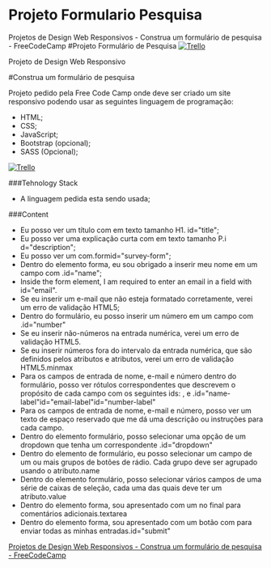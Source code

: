 # Projeto Formulario Pesquisa
Projetos de Design Web Responsivos - Construa um formulário de pesquisa - FreeCodeCamp
#Projeto Formulário de Pesquisa
[![Trello](https://trello-attachments.s3.amazonaws.com/5e6ab38e8109710b66a2bb38/5ec0221a76c6d41b5614721a/ffe21699d55638bb6f6ced4924672668/image.png "Trello")](https://trello-attachments.s3.amazonaws.com/5e6ab38e8109710b66a2bb38/5ec0221a76c6d41b5614721a/ffe21699d55638bb6f6ced4924672668/image.png "Trello")

Projeto de Design Web Responsivo

#Construa um formulário de pesquisa

Projeto pedido pela Free Code Camp onde deve ser criado um site responsivo
podendo usar as seguintes linguagem de programação:

- HTML;
- CSS;
- JavaScript;
- Bootstrap (opcional);
- SASS (Opcional);

[![Trello](https://trello-attachments.s3.amazonaws.com/5e6ab38e8109710b66a2bb38/5ec0221a76c6d41b5614721a/830a23ecec843bbdd728af803f49f116/image.png "Trello")](https://trello-attachments.s3.amazonaws.com/5e6ab38e8109710b66a2bb38/5ec0221a76c6d41b5614721a/830a23ecec843bbdd728af803f49f116/image.png "Trello")

###Tehnology Stack

- A linguagem pedida esta sendo usada;

###Content

-  Eu posso ver um título com em texto tamanho  H1. id="title";
-  Eu posso ver uma explicação curta com em texto tamanho P.i d="description";
-  Eu posso ver um com.formid="survey-form";
-  Dentro do elemento forma, eu sou obrigado a inserir meu nome em um campo com .id="name";
-  Inside the form element, I am required to enter an email in a field with id="email".
-  Se eu inserir um e-mail que não esteja formatado corretamente, verei um erro de validação HTML5;
-  Dentro do formulário, eu posso inserir um número em um campo com .id="number"
-  Se eu inserir não-números na entrada numérica, verei um erro de validação HTML5.
-  Se eu inserir números fora do intervalo da entrada numérica, que são definidos pelos atributos e atributos, verei um erro de validação HTML5.minmax
-  Para os campos de entrada de nome, e-mail e número dentro do formulário, posso ver rótulos correspondentes que descrevem o propósito de cada campo com os seguintes ids: , e .id="name-label"id="email-label"id="number-label"
- Para os campos de entrada de nome, e-mail e número, posso ver um texto de espaço reservado que me dá uma descrição ou instruções para cada campo.
- Dentro do elemento formulário, posso selecionar uma opção de um dropdown que tenha um correspondente .id="dropdown"
- Dentro do elemento de formulário, eu posso selecionar um campo de um ou mais grupos de botões de rádio. Cada grupo deve ser agrupado usando o atributo.name
- Dentro do elemento formulário, posso selecionar vários campos de uma série de caixas de seleção, cada uma das quais deve ter um atributo.value
- Dentro do elemento forma, sou apresentado com um no final para comentários adicionais.textarea
- Dentro do elemento forma, sou apresentado com um botão com para enviar todas as minhas entradas.id="submit"

[Projetos de Design Web Responsivos - Construa um formulário de pesquisa - FreeCodeCamp](https://trello.com/c/iCc1qXnY "Projetos de Design Web Responsivos - Construa um formulário de pesquisa - FreeCodeCamp")
